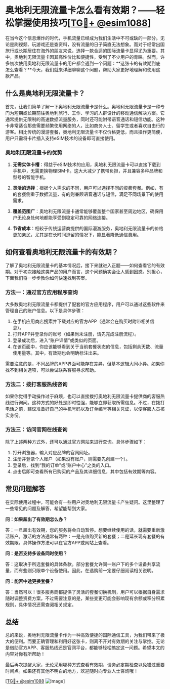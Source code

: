 # 奥地利无限流量卡怎么看有效期？——轻松掌握使用技巧[[TG💪+ @esim1088](https://t.me/s/esim1088)]

在当今这个信息爆炸的时代，手机流量已经成为我们生活中不可或缺的一部分。无论是刷视频、玩游戏还是查资料，没有流量的日子简直无法想象。而对于经常出国旅行或长期居住在海外的朋友来说，选择一款合适的国际流量卡显得尤为重要。其中，奥地利无限流量卡因其高性价比和便捷性，受到了不少用户的青睐。然而，许多初次使用奥地利无限流量卡的用户都会遇到一个问题：**这张卡的有效期到底怎么查看？**今天，我们就来详细聊聊这个问题，帮助大家更好地理解和使用这款产品。

## 什么是奥地利无限流量卡？

首先，让我们简单了解一下奥地利无限流量卡是什么。奥地利无限流量卡是一种专门为短期或长期前往奥地利旅行、工作、学习的人群设计的移动通信解决方案。它通常提供无限制的高速数据流量服务，同时还可能附带语音通话和短信功能。这种卡非常适合那些需要频繁使用网络的人，比如商务人士、留学生或者喜欢自由行的游客。相比传统的漫游套餐，奥地利无限流量卡不仅价格更低，而且操作更简便，用户只需将卡片插入支持eSIM技术的设备即可直接使用。

### 奥地利无限流量卡的优势

1. **无需实体卡槽**：得益于eSIM技术的应用，奥地利无限流量卡可以直接下载到手机中，无需更换物理SIM卡。这大大减少了携带负担，并且兼容多种品牌和型号的智能手机。
   
2. **灵活的选择**：根据个人需求的不同，用户可以选择不同的资费套餐。例如，有的套餐侧重于数据流量，有的则兼顾语音通话与短信，满足不同场景下的使用需求。

3. **覆盖范围广**：奥地利无限流量卡通常能够覆盖整个国家甚至周边地区，确保用户无论身处何地都能享受到稳定可靠的网络连接。

4. **节省成本**：相较于传统运营商提供的国际漫游服务，奥地利无限流量卡的价格更加亲民，尤其是在长时间逗留的情况下，能显著降低通信费用。

## 如何查看奥地利无限流量卡的有效期？

了解了奥地利无限流量卡的基本情况后，接下来就进入正题——如何查看它的有效期。对于初次接触这类产品的用户而言，这个问题确实会让人感到困惑。别担心，下面我们将一步步教你如何快速找到答案。

### 方法一：通过官方应用程序查询

大多数奥地利无限流量卡都提供了配套的官方应用程序，用户可以通过这些软件来管理自己的账户信息。以下是具体步骤：

1. 在手机应用商店搜索并下载对应的官方APP（通常会在购买时附带相关信息）。
2. 打开APP并登录你的账号（如果尚未注册，请先完成注册流程）。
3. 登录成功后，进入“账户详情”或类似的页面。
4. 在该页面中，你应该能够看到关于当前套餐状态的信息，包括剩余天数、流量使用量等。其中，有效期也会明确标注出来。

需要注意的是，不同品牌的APP界面可能存在差异，但基本逻辑大同小异。如果你找不到相关选项，可以尝试联系客服寻求帮助。

### 方法二：拨打客服热线咨询

如果你觉得手动操作过于麻烦，也可以直接拨打奥地利无限流量卡提供商的客服热线进行询问。这种方式的好处是即时性强，能够立即获取所需信息。不过，在拨打电话之前，建议准备好自己的手机号码以及订单编号等相关凭证，以便客服人员核实身份。

### 方法三：访问官网在线查询

除了上述两种方式外，还可以通过官方网站来进行查询。具体步骤如下：

1. 打开浏览器，输入对应品牌的官网网址。
2. 注册并登录个人账户（如果没有账户，则需要先创建一个）。
3. 登录后，找到“我的订单”或“账户中心”之类的入口。
4. 点击后即可查看所有已购买的产品及其详细信息，其中包括有效期等内容。

## 常见问题解答

在实际使用过程中，可能会有一些用户对奥地利无限流量卡产生疑问。这里整理了一些常见的问题及解答，希望能帮到大家。

**问：如果超出了有效期怎么办？**

答：一旦超出有效期，您的服务将会自动暂停。想要继续使用的话，就需要重新激活账户。激活的方法通常有两种：一是充值购买新的套餐；二是延长现有套餐的有效期限。具体操作方法可以在官方APP或网站上查看。

**问：是否支持多设备同时使用？**

答：这取决于所选套餐的具体条款。部分套餐允许同一账户下的多个设备共享流量，而有些则只限单个设备使用。因此，在选购前一定要仔细阅读相关说明。

**问：能否中途更换套餐？**

答：当然可以！很多服务商都提供了灵活的套餐切换机制，用户可以根据自身需求随时调整资费方案。不过需要注意的是，某些变更可能会影响现有余额或积分积累规则，具体情况还需查阅相关规定。

## 总结

总的来说，奥地利无限流量卡作为一种高效便捷的国际通信工具，为我们带来了极大的便利。而要正确管理和利用好这张卡，则离不开对有效期的关注与掌控。无论是借助官方APP、客服热线还是官网平台，都能够轻松搞定这一问题。希望本文的内容对你有所帮助！

最后再次提醒大家，无论采用哪种方式查看有效期，请务必定期检查以免错过重要时间点。如果还有其他不明白的地方，欢迎随时向专业人士咨询哦！

[[TG💪+ @esim1088](https://t.me/s/esim1088) ![Image](https://i.postimg.cc/4NQfJmqS/Snipaste-2025-05-13-00-14-12.png)]